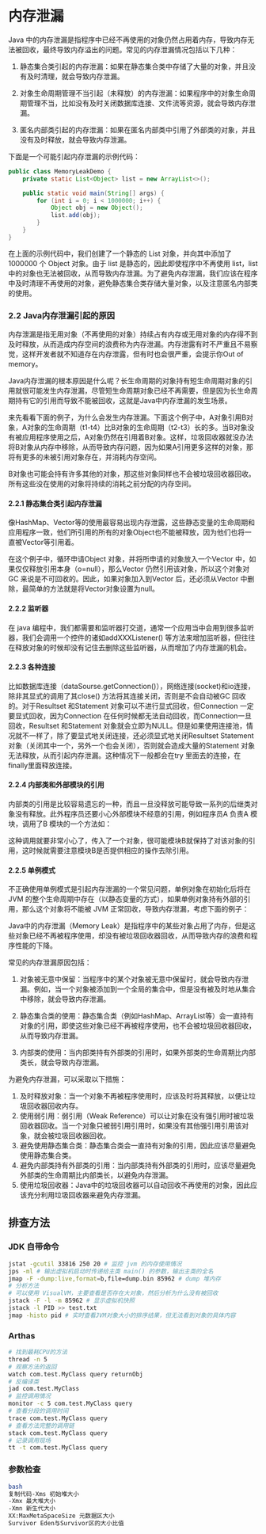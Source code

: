 # 内存泄漏

Java 中的内存泄漏是指程序中已经不再使用的对象仍然占用着内存，导致内存无法被回收，最终导致内存溢出的问题。常见的内存泄漏情况包括以下几种：

1. 静态集合类引起的内存泄漏：如果在静态集合类中存储了大量的对象，并且没有及时清理，就会导致内存泄漏。

2. 对象生命周期管理不当引起（未释放）的内存泄漏：如果程序中的对象生命周期管理不当，比如没有及时关闭数据库连接、文件流等资源，就会导致内存泄漏。

3. 匿名内部类引起的内存泄漏：如果在匿名内部类中引用了外部类的对象，并且没有及时释放，就会导致内存泄漏。

下面是一个可能引起内存泄漏的示例代码：

```java
public class MemoryLeakDemo {
    private static List<Object> list = new ArrayList<>();

    public static void main(String[] args) {
        for (int i = 0; i < 1000000; i++) {
            Object obj = new Object();
            list.add(obj);
        }
    }
}
```

在上面的示例代码中，我们创建了一个静态的 List 对象，并向其中添加了 1000000 个 Object 对象。由于 list 是静态的，因此即使程序中不再使用 list，list 中的对象也无法被回收，从而导致内存泄漏。为了避免内存泄漏，我们应该在程序中及时清理不再使用的对象，避免静态集合类存储大量对象，以及注意匿名内部类的使用。



### 2.2 Java内存泄漏引起的原因

内存泄漏是指无用对象（不再使用的对象）持续占有内存或无用对象的内存得不到及时释放，从而造成内存空间的浪费称为内存泄漏。内存泄露有时不严重且不易察觉，这样开发者就不知道存在内存泄露，但有时也会很严重，会提示你Out of memory。

Java内存泄漏的根本原因是什么呢？长生命周期的对象持有短生命周期对象的引用就很可能发生内存泄漏，尽管短生命周期对象已经不再需要，但是因为长生命周期持有它的引用而导致不能被回收，这就是Java中内存泄漏的发生场景。

来先看看下面的例子，为什么会发生内存泄漏。下面这个例子中，A对象引用B对象，A对象的生命周期（t1-t4）比B对象的生命周期（t2-t3）长的多。当B对象没有被应用程序使用之后，A对象仍然在引用着B对象。这样，垃圾回收器就没办法将B对象从内存中移除，从而导致内存问题，因为如果A引用更多这样的对象，那将有更多的未被引用对象存在，并消耗内存空间。

B对象也可能会持有许多其他的对象，那这些对象同样也不会被垃圾回收器回收。所有这些没在使用的对象将持续的消耗之前分配的内存空间。

#### 2.2.1 静态集合类引起内存泄漏

像HashMap、Vector等的使用最容易出现内存泄露，这些静态变量的生命周期和应用程序一致，他们所引用的所有的对象Object也不能被释放，因为他们也将一直被Vector等引用着。

在这个例子中，循环申请Object 对象，并将所申请的对象放入一个Vector 中，如果仅仅释放引用本身（o=null），那么Vector 仍然引用该对象，所以这个对象对GC 来说是不可回收的。因此，如果对象加入到Vector 后，还必须从Vector 中删除，最简单的方法就是将Vector对象设置为null。

#### 2.2.2 监听器

在 java 编程中，我们都需要和监听器打交道，通常一个应用当中会用到很多监听器，我们会调用一个控件的诸如addXXXListener() 等方法来增加监听器，但往往在释放对象的时候却没有记住去删除这些监听器，从而增加了内存泄漏的机会。

#### 2.2.3 各种连接

比如数据库连接（dataSourse.getConnection()），网络连接(socket)和io连接，除非其显式的调用了其close() 方法将其连接关闭，否则是不会自动被GC 回收的。对于Resultset 和Statement 对象可以不进行显式回收，但Connection 一定要显式回收，因为Connection 在任何时候都无法自动回收，而Connection一旦回收，Resultset 和Statement 对象就会立即为NULL。但是如果使用连接池，情况就不一样了，除了要显式地关闭连接，还必须显式地关闭Resultset Statement 对象（关闭其中一个，另外一个也会关闭），否则就会造成大量的Statement 对象无法释放，从而引起内存泄漏。这种情况下一般都会在try 里面去的连接，在finally里面释放连接。

#### 2.2.4 内部类和外部模块的引用

内部类的引用是比较容易遗忘的一种，而且一旦没释放可能导致一系列的后继类对象没有释放。此外程序员还要小心外部模块不经意的引用，例如程序员A 负责A 模块，调用了B 模块的一个方法如：

这种调用就要非常小心了，传入了一个对象，很可能模块B就保持了对该对象的引用，这时候就需要注意模块B是否提供相应的操作去除引用。

#### 2.2.5 单例模式

不正确使用单例模式是引起内存泄漏的一个常见问题，单例对象在初始化后将在 JVM 的整个生命周期中存在（以静态变量的方式），如果单例对象持有外部的引用，那么这个对象将不能被 JVM 正常回收，导致内存泄漏，考虑下面的例子：



Java中的内存泄漏（Memory Leak）是指程序中的某些对象占用了内存，但是这些对象已经不再被程序使用，却没有被垃圾回收器回收，从而导致内存的浪费和程序性能的下降。

常见的内存泄漏原因包括：

1. 对象被无意中保留：当程序中的某个对象被无意中保留时，就会导致内存泄漏。例如，当一个对象被添加到一个全局的集合中，但是没有被及时地从集合中移除，就会导致内存泄漏。

2. 静态集合类的使用：静态集合类（例如HashMap、ArrayList等）会一直持有对象的引用，即使这些对象已经不再被程序使用，也不会被垃圾回收器回收，从而导致内存泄漏。

3. 内部类的使用：当内部类持有外部类的引用时，如果外部类的生命周期比内部类长，就会导致内存泄漏。

为避免内存泄漏，可以采取以下措施：

1. 及时释放对象：当一个对象不再被程序使用时，应该及时将其释放，以便让垃圾回收器回收内存。
2. 使用弱引用：弱引用（Weak Reference）可以让对象在没有强引用时被垃圾回收器回收。当一个对象只被弱引用引用时，如果没有其他强引用引用该对象，就会被垃圾回收器回收。
3. 避免使用静态集合类：静态集合类会一直持有对象的引用，因此应该尽量避免使用静态集合类。
4. 避免内部类持有外部类的引用：当内部类持有外部类的引用时，应该尽量避免外部类的生命周期比内部类长，以避免内存泄漏。
5. 使用垃圾回收器：Java中的垃圾回收器可以自动回收不再使用的对象，因此应该充分利用垃圾回收器来避免内存泄漏。


## 排查方法

### JDK 自带命令

```bash
jstat -gcutil 33816 250 20 # 监控 jvm 的内存使用情况
jps -ml # 输出虚拟机启动时传递给主类 main() 的参数，输出主类的全名
jmap -F -dump:live,format=b,file=dump.bin 85962 # dump 堆内存
# 分析方法
# 可以使用 VisualVM，主要查看是否存在大对象，然后分析为什么没有被回收
jstack -F -l -m 85962 # 显示虚拟机快照
jstack -l PID >> test.txt
jmap -histo pid # 实时查看JVM对象大小的排序结果，但无法看到对象的具体内容
```

### Arthas

```bash
# 找到最耗CPU的方法
thread -n 5
# 观察方法的返回
watch com.test.MyClass query returnObj
# 反编译类
jad com.test.MyClass
# 监控调用情况
monitor -c 5 com.test.MyClass query
# 查看分段的调用时间
trace com.test.MyClass query
# 查看方法完整的调用链
stack com.test.MyClass query
# 记录调用现场
tt -t com.test.MyClass query
```

### 参数检查

```bash
bash
复制代码-Xms 初始堆大小
-Xmx 最大堆大小
-Xmn 新生代大小
XX:MaxMetaSpaceSize 元数据区大小
Survivor Eden与Survivor区的大小比值
```

